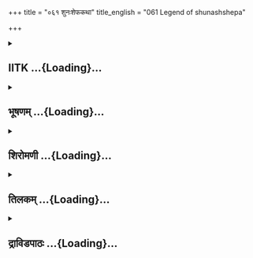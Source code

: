 +++
title = "०६१ शुनःशेफकथा"
title_english = "061 Legend of shunashshepa"

+++
<div caption="श्रीराम-हरिसीताराममूर्ति-घनपाठिभ्यां वचनम्" class="audioEmbed" src="https://archive.org/download/Ramayana-recitation-Sriram-harisItArAmamUrti-Ghanapaati-v2/Kanda_1/Kanda_1_BK-061-Shunaha_Shesha_Katha.mp3"></div>

<div class="js_include collapsed" newlevelforh1="2" title="IITK" unfilled url="/purANam/rAmAyaNam/audIchya-pAThaH/iitk/1_bAlakANDam/04-mithilAyAtrA/04-vishvAmitra-kathA/061_shunaHshephakathA.md">
<details><summary><h2>IITK ...{Loading}...</h2></summary>

Indra steals King Ambarisha 's sacrificial horse -- sage Richika's
middle son offers himself for sacrifice.



### श्लोकः
#### मूलम्
विश्वामित्रो महात्माथ प्रस्थितान् प्रेक्ष्य तानृषीन्।  
अब्रवीन्नरशार्दूलस्सर्वांस्तान्वनवासिनः॥1.61.1॥

#### शब्दार्थः
नरशार्दूल O Tiger (great) among men, अथ thereafter, महात्मा magnanimous, विश्वामित्रः Visvamitra, प्रस्थितान् those who had set on their journey, वनवासिनः inhabitants of the forest, तान् सर्वान् all those, ऋषीन् sages, प्रेक्ष्य seeing, अब्रवीत् spoke.

#### आङ्ग्लानुवादः
O Tiger among men (Rama) thereafter great Viswamitra seeing the departing sages of the forest saidः



### श्लोकः
#### मूलम्
महान्विघ्नः प्रवृत्तोऽयं दक्षिणामास्थितो दिशम्।  
दिशमन्यां प्रपत्स्यामस्तत्र तप्स्यामहे तपः॥1.61.2॥

#### शब्दार्थः
दक्षिणां दिशं In southern quarter, आस्थितः taking hold of, अयम् महान् this great, विघ्नः obstruction, प्रवृत्तः taken place, अन्याम् another, दिशम् region, प्रपत्स्यामः we will take, तत्र there, तपः austerities, तप्स्यामहे we will perform.

#### आङ्ग्लानुवादः




### श्लोकः
#### मूलम्
पश्चिमायां विशालायां पुष्करेषु महात्मनः।  
सुखं तपश्चरिष्यामः परं तद्धि तपोवनम्॥1.61.3॥

#### शब्दार्थः
महात्मनः O Magnanimous ones, विशालायाम् in the vast, पश्चिमायाम् western region, पुष्करेषु in the sacred spot known as Pushkara, सुखम् in peace, तपः austerities, चरिष्यामः we will perform, तत् that, परम् best, तपोवनम् हि forest.

#### आङ्ग्लानुवादः
"O Highsouled sages, there is lake Pushkara in the vast western region. There in the forest fit for austerities we shall practise penance peacefully".



### श्लोकः
#### मूलम्
एवमुक्त्वा महातेजाः पुष्करेषु महामुनिः।  
तप उग्रं दुराधर्षं तेपे मूलफलाशनः॥1.61.4॥

#### शब्दार्थः
महातेजाः exceedingly powerful, महामुनिः great muni, एवम् thus, उक्त्वा having spoken, पुष्करेषु in pushkara land, मूलफलाशनः living of fruits and roots, दुराधर्षम् unsurpassable, उग्रम् intense, तपः austerities, तेपे performed.

#### आङ्ग्लानुवादः
With this the most powerful sage Viswamitra reached Pushkara where living on fruits and roots, he carried out intense, unsurpassable,  austerities.



### श्लोकः
#### मूलम्
एतस्मिन्नेव काले तु अयोध्याधिपतिर्नृपः।  
अम्बरीष इति ख्यातो यष्टुं समुपचक्रमे॥1.61.5॥

#### शब्दार्थः
एतस्मिन् at that, काले एव time itself, अम्बरीषः इति as Ambarisha, ख्यातः wellknown, अयोध्याधिपतिः lord of Ayodhya, नृपः king, यष्टुम् to perform sacrifice, समुपचक्रमे commneced.

#### आङ्ग्लानुवादः
At this time Ambarisha, a wellknown king of Ayodhya, launched preparations for a  sacrifice.



### श्लोकः
#### मूलम्
तस्य वै यजमानस्य पशुमिन्द्रो जहार ह।  
प्रणष्टे तु पशौ विप्रो राजानमिदमब्रवीत्॥1.61.6॥

#### शब्दार्थः
यजमानस्य the performer's, तस्य पशुम् his (sacrificial) animal, इन्द्रः Indra, जहार ह stolen  away, पशौ when the animal, प्रणष्टे (सति) could not be seen, विप्रः the priest, राजानम् addressing the king, इदम् this word, अब्रवीत् spoke.

#### आङ्ग्लानुवादः
While he was performing the sacrifice Indra stole away the sacrificial animal. The animal could not be traced. Hence the priest said to the kingः



### श्लोकः
#### मूलम्
पशुरद्य हृतो राजन् प्रणष्टस्तव दुर्नयात् ।  
अरक्षितारं राजानं घ्नन्ति दोषा नरेश्वर ॥1.61.7॥

#### शब्दार्थः
राजन् O King, अद्य now, पशुः animal, हृतः stolen, तव your, दुर्नयात् due to wrong policies,  प्रणष्टः could not be seen, नरेश्वर O King, अरक्षितारम् him who fails to protect, राजानम् king, दोषाः faults, घ्नन्ति is perished.

#### आङ्ग्लानुवादः
"O King the animal has been stolen away and because of your inability to enforce law, it could not be traced. O Lord of men the king who fails to protect (his dependents)  
perishes by his own faults.



### श्लोकः
#### मूलम्
प्रायश्चित्तं महद्ध्येतन्नरं वा पुरुषर्षभ ।  
आनयस्व पशुं शीघ्रं यावत्कर्म प्रवर्तते॥1.61.8॥

#### शब्दार्थः
पुरुषर्षभ O Best of men, एतत् this one, महत् great, प्रायश्चित्तम् expiation, नरं वा either man, पशुम् as beast, शीघ्रम् speedily, आनयस्व bring, कर्म the sacrifice, यावत् प्रवर्तते may be completed.

#### आङ्ग्लानुवादः
"O Best of men you must pay a big price for this. Bring either the beast or a man immediately so that the sacrifice can be completed".



### श्लोकः
#### मूलम्
उपाध्यायवचश्श्रुत्वा स राजा पुरुषर्षभ।  
अन्वियेष महाबुद्धिः पशुं गोभिस्सहस्रशः॥1.61.9॥

#### शब्दार्थः
पुरुषर्षभ O Best of men, महाबुद्धिः great intellectual, सः राजा that king, उपाध्यायवचः the words of priest, श्रुत्वा having heard, सहस्रशः in thousands, गोभिः with cows, पशुम् animal, अन्वियेष searched.

#### आङ्ग्लानुवादः
"O Best of men (Rama) hearing the words of the high priest, the highly intellectual king searched for a human victim in exchange for thousands of cows.



### श्लोकः
#### मूलम्
देशान् जनपदांस्तां स्तान्नगराणि वनानि च।  
आश्रमाणि च पुण्यानि मार्गमाणो महीपतिः ॥1.61.10॥  
स पुत्रसहितं तात सभार्यं रघुनन्दन ।  
भृगुतुंदे समासीनमृचीकं सन्ददर्श ह॥1.61.11॥

#### शब्दार्थः
तात O Child, रघुनन्दन delight of the house of Raghu, Rama, सः महीपतिः that king, तां स्तान् many, देशान् countries, जनपदान् villages, नगराणि च cities, वनानि च forests, पुण्यानि sacred, आश्रमाणि च hermitages, मार्गमाणः searching, भृगुतुङ्दे on the Bhrigutunda mountain, पुत्रसहितम् along with his sons, सभार्यम् with his wive, समासीनम् seated, ऋचीकम् Richika, a sage, सन्ददर्श ह beheld.

#### आङ्ग्लानुवादः
O Dear Rama, the delight of Raghu clan the king scoured countries, villages, cities, forests, sacred hermitages till he saw sage Richika in the Bhrigutunda mountain sitting with his sons and wie.



### श्लोकः
#### मूलम्
तमुवाच महातेजाः प्रणम्याभिप्रसाद्य च।  
ब्रह्मर्षिं तपसा दीप्तं राजर्षिरमितप्रभः॥1.61.12॥  
पृष्ट्वा सर्वत्र कुशलमृचीकं तमिदं वचः।

#### शब्दार्थः
महातेजाः most brilliant, अमितप्रभः extremely resplendent, तपसा with penance, दीप्तम् shining, तम् ब्रह्मर्षिम् that Brahmarshi, प्रणम्य bowing before him, अभिप्रसाद्य च having propitiated him, सर्वत्र in all, कुशलम् welfare, पृष्ट्वा having enquired, तं ऋचीकम्  addressing that sage Richika, इदम् these, वचः words, उवाच spoke.

#### आङ्ग्लानुवादः
The most brilliant king(Ambarisha) bowing to sage Richika, a brahmarshi who looked extremely resplendent with penance, propitiated him, enquired about the welfare of all and finally said"ः



### श्लोकः
#### मूलम्
गवां शतसहस्रेण विक्रीणीषे सुतं यदि॥1.61.13॥  
पशोरर्थे महाभाग कृतकृत्योऽस्मि भार्गव।

#### शब्दार्थः
महाभाग भार्गव O Fortunate descendent of Bhrigu race, sage Richika, गवाम् cows, शतसहस्रेण hundred thousands, सुतम् your son, पशोः अर्थे as scrificial animal, विक्रीणीषे यदि if sold, कृतकृत्यः अस्मि I have fulfilled my purpose.

#### आङ्ग्लानुवादः
"O Fortunate descendent of the Bhrigu race if your son is sold as a sacrificial animal in exchange for a hundred thousand cows, my purpose will be answered.



### श्लोकः
#### मूलम्
सर्वे परिसृता देशा याज्ञीयं न लभे पशुम्॥1.61.14॥  
दातुमर्हसि मूल्येन सुतमेकमितो मम।4

#### शब्दार्थः
सर्वे all, देशाः countries, परिसृताः roamed about, याज्ञीयम् relating to sacrifice, पशुम् animal, न लभे I could not get, इतः from among them, एकम् one, सुतम् son, मूल्येन for a price, मम for me, दातुम् to give, अर्हसि it behoves of you.

#### आङ्ग्लानुवादः
I have roamed all countries but could not final the sacrificial animal. Should'nt you spare one of your sons for a price"?



### श्लोकः
#### मूलम्
एवमुक्तो महातेजा ऋचीकस्त्वब्रवीद्वचः॥1.61.15॥  
नाहं ज्येष्ठं नरश्रेष्ठ विक्रीणीयां कथञ्चन।

#### शब्दार्थः
एवम् thus, उक्तः spoken, महातेजाः exceedingly brilliant, ऋचीकस्तु Richika, वचः these words, अब्रवीत् spoke, नरश्रेष्ठ O Best among men, अहम् I, कथञ्चन in any way, ज्येष्ठम् eldest one, न विक्रीणीयाम् will not sell.

#### आङ्ग्लानुवादः
Thus addressed the exceedingly brilliant Richika said, "O Best among men in no way shall I sell my first born".



### श्लोकः
#### मूलम्
ऋचीकस्य वचश्श्रुत्वा तेषां माता महात्मनाम्॥1.61.16॥  
उवाच नरशार्दूलमम्बरीषं तपस्विनी।

#### शब्दार्थः
ऋचीकस्य Richika's, वचः words, श्रुत्वा having listened, महात्मनाम् of illustrious ones, तेषाम् theirs, माता mother, तपस्विनी a woman in misery, नरशार्दूलम् foremost of men, अम्बरीषम् addressing Ambarisha, उवाच spoke.

#### आङ्ग्लानुवादः
Having heard Richika, the miserable mother of great sons, addressed Ambarisha, the foremost of men, sayingः



### श्लोकः
#### मूलम्
अविक्रेयं सुतं ज्येष्ठं भगवानाह भार्गवः॥1.61.17॥  
ममापि दयितं विद्धि कनिष्ठं शुनकं नृप।  
तस्मात्कनीयसं पुत्रं न दास्ये तव पार्थिव ॥1.61.18॥

#### शब्दार्थः
भगवान् venerable, भार्गवः descendent of Bhrugu, sage Richika, ज्येष्ठम् eldest, सुतम् son, अविक्रेयम् cannot be sold, आह is telling, नृप O King, शुनकम् named Sunaka, कनिष्ठम् 	youngest, मम for me, दयितम् beloved son, विद्धि you may  better know, पार्द्धिव O King, तस्मात् for that reason, कनीयसं पुत्रम् yougest son, तव to you, न दास्ये I will not give.

#### आङ्ग्लानुवादः
Venerable descendant of the Bhrugus (sage Richika) said that the eldest son cannot be sold. "O King the youngest son, Sunaka, is my beloved son. You know, O King for that reason I will not give my yougest son".



### श्लोकः
#### मूलम्
प्रायेण हि नरश्रेष्ठ ज्येष्ठाः पितृषु वल्लभाः।  
मातृ़णां तु कनीयांसस्तस्माद्रक्षे कनीयसम् ॥1.61.19॥

#### शब्दार्थः
नरश्रेष्ठ O Best among men, प्रायेण generally, ज्येष्ठाः eldest sons, पितृषु for their fathers, वल्लभाः beloved, मातृ़णां तु for mothers, कनीयांसः yougest are beloved, तस्मात् for that reason, कनीयसम् yougest son, रक्षे I shall protect.

#### आङ्ग्लानुवादः
"O Best among men generally, the eldest sons are the favourites of their fathers, the youngest their mothersः For that reason, I shall keep my youngest son.



### श्लोकः
#### मूलम्
उक्तवाक्ये मुनौ तस्मिन् मुनिपत्न्यां तथैव च।  
शुनश्शेफस्स्वयं राम मध्यमो वाक्यमब्रवीत्॥1.61.20॥

#### शब्दार्थः
राम O Rama, तस्मिन् मुनौः when that sage, उक्तवाक्ये having spoken thus, तथैव च in the same way, मुनिपत्न्याम् by wife of sage, मध्यमः middle son, शुनःशेफः Sunas sepha, स्वयम् on his own, वाक्यम् words, अब्रवीत् spoke.

#### आङ्ग्लानुवादः
O Rama the sage and his wife having spoken thus, their middle son Sunassepha said on his ownः



### श्लोकः
#### मूलम्
पिता ज्येष्ठमविक्रेयं माता चाह कनीयसम्।  
विक्रीतं मध्यमं मन्ये राजन् पुत्रं नयस्व माम्॥1.61.21॥

#### शब्दार्थः
राजन् O King, पिता my father, ज्येष्ठम् eldest son, अविक्रेयम् cannot be sold, आह said, माता च mother, कनीयसम् youngest one, मध्यमं पुत्रम् middle son, विक्रीतम् is sold, मन्ये I consider, माम् me, नयस्व you may take me.

#### आङ्ग्लानुवादः
O King my father says his eldest son cannot be sold, mother says that her  youngest son cannot be spared. From this I think middle son is already sold away. Therefore, take me"



### श्लोकः
#### मूलम्
गवां शतसहस्रेण शुनश्शेफं नरेश्वरः।  
गृहीत्वा परमप्रीतो जगाम रघुनन्दन ॥1.61.22॥

#### शब्दार्थः
रघुनन्दन O Delighter of Raghus, Rama, नरेश्वरः that king, गवाम् of cows, शतसहस्रेण by  hundred thousands, शुनश्शेफम् Sunassepha, गृहीत्वा having received, परमप्रीतः immensely pleased, जगाम went.

#### आङ्ग्लानुवादः
"O Delight of the Raghus (Rama) having purchased Sunassepha for a hundred thousands of cows the king refurned immensely pleased.



### श्लोकः
#### मूलम्
अम्बरीषस्तु राजर्षी रथमारोप्य सत्वरः।  
शुनश्शेफं महातेजा जगामाशु महायशाः॥1.61.23॥

#### शब्दार्थः
महातेजाः most brilliant, महायशाः highly famous, राजर्षिः Rajarshi, अम्बरीषस्तु Ambarisha, सत्वरः speedily, शुनःशेफम् Sunsshepha, रथम् आरोप्य mounting on his chariot, आशु instantly, जगाम went.

#### आङ्ग्लानुवादः
Most brilliant, illustrious rajarshi Ambarisha mounting Sunasshepha on his chariot instantly went away".  

### समाप्तिः
 श्रीमद्रामायणे वाल्मीकीय आदिकाव्ये बालकाण्डे एकषष्टितमस्सर्गः॥  
Thus ends the sixtyfirst sarga of Balakanda of the holy Ramayana the first epic  
composed by sage Valmiki.

</details>
</div>
<div class="js_include collapsed" newlevelforh1="2" title="भूषणम्" unfilled url="/purANam/rAmAyaNam/audIchya-pAThaH/TIkA/bhUShaNa_iitk/1_bAlakANDam/04-mithilAyAtrA/04-vishvAmitra-kathA/061_shunaHshephakathA.md">
<details><summary><h2>भूषणम् ...{Loading}...</h2></summary>



विश्वामित्रो महात्माथ प्रस्थितान् प्रेक्ष्य तानृषीन् ।  

अब्रवीन्नरशार्दूलस्सर्वांस्तान् वनवासिनः  ॥  १।६१।१  ॥   

अथ शरणागतशुनःशेपरक्षणोचितशक्तिं वक्तुं तपो
ऽन्तरमाहैकषष्टितमे--विश्वामित्र इत्यादि । तान् स्वाज्ञया समागतान् ।
वनवासिनः स्वतपोवनवासिनः  ॥  १।६१।१  ॥   

  

महान् विघ्नः प्रवृत्तो ऽयं दक्षिणामास्थितो दिशम् ।  

दिशमन्यां प्रपत्स्यामस्तत्र तप्स्यामहे तपः  ॥  १।६१।२  ॥   

महानिति । यो ऽहं दक्षिणां दिशमास्थितः तस्य मे महान् विघ्नः प्रवृत्त
इत्यर्थः  ॥  १।६१।२  ॥   

  

पश्चिमायां विशालायां पुष्करेषु महात्मनः  

सुखं तपश्चरिष्यामो वरं तद्धि तपोवनम्  ॥  १।६१।३  ॥   

पश्चिमायामिति । विशालायां विशालतपोवनवत्यां पश्चिमायां दिशि वर्तमानेषु
पुष्करेषु पुष्करतीर्थेषु, तत्तीरेष्वित्यर्थः । महात्मनः हे महात्मानः  ॥ 
१।६१।३  ॥   

  

एवमुक्त्वा महातेजाः पुष्करेषु महामुनिः ।  

तप उग्रं दुराधर्षं तेपे मूलफलाशनः  ॥  १।६१।४  ॥   

एतस्मिन्नेव काले तु अयोध्याधिपतिर्नृपः ।  

अम्बरीष इति ख्यातो यष्टुं समुपचक्रमे  ॥  १।६१।५  ॥   

एवमित्यादि  ॥  १।६१।४,५  ॥   

  

तस्य वै यजमानस्य पशुमिन्द्रो जहार ह ।  

प्रणष्टे तु पशौ विप्रो राजानमिदमब्रवीत्  ॥  १।६१।६  ॥   

विप्रः पुरोहित इति यावत्  ॥  १।६१।६  ॥   

  

पशुरद्य हृतो राजन् प्रणष्टस्तव दुर्नयात् ।  

अरक्षितारं राजानं घ्नन्ति दोषा नरेश्वर  ॥  १।६१।७  ॥   

पशुरिति । दुर्नयात् अनवधानादित्यर्थः । हृतः केनापीति शेषः । प्रणष्टः
अदृष्टः । "णश अदर्शने" इति धातोर्निष्ठा । दोषाः पशुनाशादयः  ॥  १।६१।७
 ॥   

  

प्रायश्चित्तं महद्ध्येतन्नरं वा पुरुषर्षभ ।  

आनयस्व पशुं शीघ्रं यावत् कर्म प्रवर्तते  ॥  १।६१।८  ॥   

प्रायश्चित्तमिति । प्रायश्चित्तम् एतत् पशुनाशनिमित्तकम् । नरं वा आनयस्व,
गोभिः क्रीत्वा पशुप्रतिनिधित्वेनेति शेषः । यावत्प्रवर्तते प्रवर्तिष्यते
। "यावत्पुरानिपातयोः" इति लट् । तावत् ततः पूर्वमेव । अश्वमेधे
पशुविसर्जनानन्तरं कर्मकालस्य व्यवहितत्वादिति भावः । वाकारेण पशुं
वान्विष्यानयस्वेति लभ्यते  ॥  १।६१।८  ॥   

  

उपाध्यायवचः श्रुत्वा स राजा पुरुषर्षभ(भः) ।  

अन्वियेष महाबुद्धिः पशुं गोभिः सहस्रश्ाः  ॥  १।६१।९  ॥   

उपाध्यायेति । सहस्रशः सहस्रसङ्ख्याभिः । मूल्यभूताभिरिति शेषः  ॥  १।६१।९
 ॥   

  

देशान् जनपदांस्तांस्तान् नगराणि वनानि च ।  

आश्रमाणि च पुण्यानि मार्गमाणो महीपतिः  ॥  १।६१।१०  ॥   

देशानित्यादि । देशानितिजनपदादिसर्वविशेषणम्  ॥  १।६१।१०  ॥   

  

स पुत्रसहितं तात सभार्यं रघुनन्दन ।  

भृगुतुन्दे समासीनमृचीकं सन्ददर्श ह  ॥  १।६१।११  ॥   

स इति छेदः । भृगुतुन्दे भृगोर्गिरितटस्य तुन्दे अभ्यन्तरे,
भृग्वाख्यऋषिवासस्थानप्रदेशे वा  ॥  १।६१।११  ॥   

  

तमुवाच महातेजाः प्रणम्याभिप्रसाद्य च ।  

ब्रह्मर्षिं तपसा दीप्तं राजर्षिरमितप्रभः ।  

पृष्ट्वा सर्वत्र कुशलमृचीकं तमिदं वचः  ॥  १।६१।१२  ॥   

तमिति, सार्द्ध एकान्वयः । तं मुनिम् । इदं वक्ष्यमाणं वच उवाच । (ब्रवीति)
ब्रुवतिर्द्विकर्मकः  ॥  १।६१।१२  ॥   

  

गवां शतसहस्रेण विक्रीणीषे सुतं यदि ।  

पशोरर्थे महाभाग कृतकृत्यो ऽस्मि भार्गव  ॥  १।६१।१३  ॥   

गवामिति । पशोः अर्थे प्रयोजनाय, पशुप्रतिनिध्यर्थमित्यर्थः । यदि
विक्रीणीषे विक्रीणीथाः । तदा कृतकृत्यो ऽस्मि कृतार्थः स्याम्  ॥  १।६१।१३
 ॥   

  

सर्वे परिसृता देशा याज्ञीयं न लभे पशुम् ।  

दातुमर्हसि मूल्येन सुतमेकमितो मम  ॥  १।६१।१४  ॥   

सर्व इति । परिसृताः सञ्चरिताः । याज्ञीयं यज्ञाय हितम् । "तस्मै हितम्"
इति छः । वृद्धिरार्षी । इतः एतेषु सुतेषु । सार्वविभक्तिकस्तसिः  ॥ 
१।६१।१४  ॥   

  

एवमुक्तो महातेजा ऋचीकस्त्वब्रवीद्वचः ।  

नाहं ज्येष्ठं नरश्रेष्ठ विक्रीणीयां कथञ्चन  ॥  १।६१।१५  ॥   

ऋचीकस्य वचः श्रुत्वा तेषां माता महात्मनाम् ।  

उवाच नरशार्दूलमम्बरीषं तपस्विनी  ॥  १।६१।१६  ॥   

एवमिति । कथञ्चन बहुमूल्येनापि । इतरयोरप्रतिषेधादनुमतिर्गम्यते ।
"अप्रतिषिद्धमनुमतं भवति" इति न्यायात् ।
शास्त्रेणापत्यदानविक्रययोर्निषेधेपि मूलावसादे
धर्मायापत्यदानवद्यज्ञायापत्यविक्रयो न दोषायेति भावः  ॥  १।६१।१५,१६  ॥   

  

अविक्रेयं सुतं ज्येष्ठं भगवानाह भार्गवः ।  

ममापि दयितं विद्धि कनिष्ठं शुनकं नृप ।  

तस्मात्कनीयसं पुत्रं न दास्ये तव पार्थिव  ॥  १।६१।१७  ॥   

प्रायेण हि नरश्रेष्ठ ज्येष्ठाः पितृषु वल्लभाः ।  

मातृ़णां च कनीयांसस्तस्माद्रक्षे कनीयसम्  ॥  १।६१।१८  ॥   

उक्तवाक्ये मुनौ तस्मिन् मुनिपत्न्यां तथैव च ।  

शुनःशेषः स्वयं राम मध्यमो वाक्यमब्रवीत्  ॥  १।६१।१९  ॥   

पिता ज्येष्ठमविक्रेयं माता चाह कनीयसम् ।  

विक्रीतं मध्यमं मन्ये राजन् पुत्रं नयस्व माम्  ॥  १।६१।२०  ॥   

गवां शतसहस्रेण शुनःशेपं नरेश्वरः ।  

गृहीत्वा परमप्रीतो जगाम रघुनन्दन  ॥  १।६१।२१  ॥   

अम्बरीषस्तु राजर्षी रथमारोप्य सत्वरः ।  

शुनःशेपं महातेजा जगामाशुमहायशाः  ॥  १।६१।२२  ॥   

इत्यार्षे श्रीरामायणे वाल्मीकीये आदिकाव्ये बालकाण्डे एकषष्टितमः सर्गः  ॥ 
६१  ॥   

कनीयसमित्यकरान्तत्वमार्षम्  ॥  १।६१।१७२२  ॥   

इति श्रीगोविन्दराजविरचिते श्रीरामायणभूषणे मणिमञ्जीराख्याने
बालकाण्डव्याख्याने एकषष्टितमः सर्गः  ॥  ६१  ॥   

  



</details>
</div>
<div class="js_include collapsed" newlevelforh1="2" title="शिरोमणी" unfilled url="/purANam/rAmAyaNam/audIchya-pAThaH/TIkA/shiromaNI_iitk/1_bAlakANDam/04-mithilAyAtrA/04-vishvAmitra-kathA/061_shunaHshephakathA.md">
<details><summary><h2>शिरोमणी ...{Loading}...</h2></summary>



देवादिप्रस्थानोत्तरकालिकं वृत्तमाह विश्वामित्र इत्यादिना । नरशार्दूल हे
राम अथ प्रस्थानानन्तरं महात्मा विश्वामित्रस्तान् यज्ञार्थं समागतान् तान्
चिरञ्जीविनः वनवासिनः सर्वानृषीन् प्रस्थितान् वीक्ष्य अब्रवीत्  ॥  १।६१।१
 ॥   

  

तद्वचनमेवाह महानिति । प्रवृत्तः प्रकृष्टं वृत्तं वृन्तान्तो यस्मिन्सो
ऽयं त्रिशङ्कुर्याजनमूलकक्रोधावेशः महान्विघ्नः दक्षिणां दिशं आस्थितः
प्राप्तः अतः अन्यां दिशं प्रवत्स्यामः तत्र तस्या दिशि तपस्तप्स्यामहे  ॥ 
१।६१।२  ॥   

  

कां दिशं गमिष्यसीत्यत आह पश्चिमायामिति । विशालायां विशालतपोभूमिमत्यां
पश्चिमायां दिशि वर्तमानेषु पुष्करेषु तीर्थविशेषे महात्मनः
अतिप्रयत्नशीलमुनीनां यद्वरं श्रेष्ठं तपोवनं तत्तस्मिंस्तपोवने एव सुखं
यथा स्यात्तथा तपश्चरिष्यामः । पुष्करेष्विति बहुवचनमादरार्थं महात्मन
इत्येकवचनं जात्यभिप्रायेण । हिरेवार्थे  ॥  १।६१।३  ॥   

  

एवमिति । महातेजाः महामुनिः विश्वामित्रः एवमनेन प्रकारेणोक्त्वा मूलफलाशनः
सन्नुग्रमत्युत्कटं दुराधर्षं पराभवितुमशक्यं तपस्तेपे  ॥  १।६१।४  ॥   

  

एतस्मिन्निति । एतस्मिन्काले विश्वामित्रतपश्चरणसमये एव अम्बरीष इति ख्यातो
महान् सर्वराजपूज्यः अयोध्याधिपतिस्तु यष्टुं यागं कर्तुं समुपचक्रमे  ॥ 
१।६१।५  ॥   

  

तस्येति । यजमानस्य यागं कुर्वत एव तस्याम्बरीषस्य पशुमिन्द्रो जहार ह
प्रसिद्धमेतत् । पशौ यागवृषे प्रनष्टे अदृश्यतां गते सत्येव
विप्रस्तत्पुरोहितः राजानमम्बरीषमिदमब्रवीत् । वैतुशब्दौ एवार्थौ  ॥  १।६१।६
 ॥   

  

तद्वचनमेवाह पशुरिति । हे राजन् तव दुर्णयात् त्वदनवधानात् पशुः अद्य हृतः
केनचिदिति शेषः । अत एव प्रनष्टः अदृश्यतां प्राप्तः । ननु
पश्वन्तरमानेष्यामीत्यत आह हे नरेश्वर अरक्षितारं सावधानतया
यागपशुरक्षारहितं राजानं दोषाः रक्षानवधानताजनितपापानि घ्नन्ति
ऽपशुरभ्याहृतःऽ इति भट्टसम्मतः पाठः । अरक्षितारमित्यत्र अल्पार्थको नञ्  ॥ 
१।६१।७  ॥   

  

ननु तद्दुरितशान्तिः कथं स्यादित्यत आह प्राय इति । हे पुरुषर्षभ यावत्कर्म
प्रवर्तते तावदेव नरं पुरुषं पशुं शीघ्रं झटिति आनयस्व
एतदेवास्याघविशिष्टपुरुषस्य प्रायश्चित्तमनवधानताजनितपापशोधनम् ऽप्रायः
पापमितिप्रोक्तं चित्तं तच्छोधनं स्मृतम्ऽ इत्यनुशासनम् । एतेनोपायान्तरं
नास्तीति सूचितम् । हिवैशब्दौ एवार्थौ  ॥  १।६१।८  ॥   

  

उपेति । पुरुषर्षभ हे राम महाबुद्धिः स राजा अम्बरीषः उपाध्यायवचः श्रुत्वा
सहस्रशः गोभिः कर्तव्ययागपशुप्रतिनिधिभूतं क्रेतव्यपुरुषमूल्यरूपं सहस्रशः
सङ्ख्याकगवीभिः सह सहितः सन् पशुं पशुत्वेन प्रकल्पनीयं पुरुषमन्वियेष  ॥ 
१।६१।९  ॥   

  

देशानिति । हे तात हे रघुनन्दन देशादीन् मार्गमाणः स महीपतिरम्बरीषः
पुत्रसहितं सभार्यं भार्यासहितं भृगुतुङ्गे भृगुसम्बन्धिस्थलविशेषे
समासीनमृचीकं मुनिं सन्ददर्श ह प्रसिद्धमेतत् । श्लोकद्वयमेकान्वयि  ॥ 
१।६१।१०,११  ॥   

  

तमिति । महातेजाः महत्तेजो यस्मात्सः स्वानुगृहीतपुरुषतेजःसम्पादक इत्यर्थः
। अत एवामितप्रभः अमिता परिमातुमशक्या प्रभा यस्य स राजर्षिरम्बरीषः तपसा
दीप्तं ब्रह्मर्षिं तं प्रसिद्धमृचीकं प्रणम्य अभिप्रसाद्य च सर्वत्र
तपआदिषु कुशलं पृष्ट्वा चेदं वचः उवाच । सार्धश्लोक एकान्वयी । चकार
उभयान्वयी  ॥  १।६१।१२,१३  ॥   

  

तद्वचनमेवाह गवामिति । हे महाभाग हे भार्गव पशोरर्थे यागपशुकरणाय गवां
शतसहस्रेण शतसहस्रसङ्ख्याकगवीभिः सुतं स्वपुत्रं इति विक्रीणीषे त्वमिति
शेषः । तर्हि अहं कृतकृत्यः अस्मि भविष्यामि  ॥  १।६१।१४  ॥   

  

नन्वपहृतः पशुरेव कुतो नान्विष्यते इत्यत आह सर्व इति । सर्वे देशाः मया
परिप्लुताः यज्ञपश्वन्वेषणाय परिगताः तेषु देशेषु यज्ञियं पशुं न लभे इतो
हेतोः मूल्येन एकं सुतं मम मह्यं दातुमर्हसि  ॥  १।६१।१५  ॥   

  

एवमिति । एवमनेन प्रकारेणोक्तः अम्बरीषेण प्रार्थितः महातेजा ऋचीकः वचः
अब्रवीत् । तद्वचनमेवाह हे नरश्रेष्ठ ज्येष्ठं सुतमहं कथञ्चन न
विक्रीणीयामेतेन ज्येष्ठे तस्य परमानुरागः सूचितः । तुशब्द एवार्थे  ॥ 
१।६१।१६  ॥   

  

ऋचीकस्येति । तेषां महात्मनामृचीकषुत्राणां माता ऋचीकस्य वचः श्रुत्वा
नरशार्दूलां नरश्रेष्ठमम्बरीषमिदं वचः उवाच  ॥  १।६१।१७  ॥   

  

तद्वचनमेवाह अविक्रेयमिति । भगवान् अतिसामर्थ्यविशिष्टः भार्गवः ज्येष्ठं
सुतमविक्रेयमाह  

शुनकं शनुकनामानं कनिष्ठं सुतं ममापि दयितं प्रियं त्वं विद्धि जानीहि
तस्मात्कारणात् हे प्रभो हे पार्थिव कनीयसं पुत्रमहं तव तुभ्यं न दास्ये ।
सार्धश्लोक एकान्वयी  ॥  १।६१।१८  ॥   

  

कापट्यभ्रमवारणाय तादृशानुरागे सदाचारं प्रमाणयन्ती आह प्रायेणेति । हे
नरश्रेष्ठ ज्येष्ठाः प्रायेण पितृषु वल्लभाः पितृनिष्ठानुरागविषयीभूताः
भवन्तीति शेषः । मातृ़णां च कनीयांसः वल्लभास्तस्मात् कनीयसं कनीयांसमेव
अहं रक्षे न दास्ये इत्यर्थः  ॥  १।६१।१९  ॥   

  

उक्तेति । हे राम तस्मिन्मुनौ ऋचीके उक्तवाक्ये सति तथा तेन प्रकारेण
मुनिपत्न्यां च उक्तवाक्यायां सत्यां मध्यमः शुनःशेफः स्वयमेव
वाक्यमब्रवीत्  ॥  १।६१।२०  ॥   

  

तद्वचनमेवाह पितेति । ज्येष्ठं सुतमविक्रेयं पिता आह कनीयसमविक्रेयं माता
चाह अतः मध्यममात्मानं विक्रीतमहं मन्ये । अतः हे राजपुत्र मां नयस्व  ॥ 
१।६१।२१  ॥   

  

गवामिति । हे रघुनन्दन परमप्रीतो नरेश्वरो ऽम्बरीषः शुनःशेफं गवां
शतसहस्रेण गृहीत्वा जगाम  ॥  १।६१।२२  ॥   

  

गमनप्रकारं वर्णयन्नाह अम्बरीष इति । राजर्षिः महातेजाः सत्वरो ऽम्बरीषः
शुनःशेफमाशु रथमारोप्य जगाम स्वालयमिति शेषः ।
परमप्रमाणभूतमुनिकर्तृकानापत्कालिकपुत्रविक्रयणेन यज्ञार्थं पुत्रविक्रयणे
पुण्याधिक्यं भवतीति ध्वनितम्  ॥  १।६१।२३  ॥   

  

इति श्रीमद्वाल्मीकीयरामायणव्याख्याने रामायणशिरोमणौ बालकाण्डे एकषष्टितमः
सर्गः  ॥  १।६१  ॥   

  

  



</details>
</div>
<div class="js_include collapsed" newlevelforh1="2" title="तिलकम्" unfilled url="/purANam/rAmAyaNam/audIchya-pAThaH/TIkA/tilaka_iitk/1_bAlakANDam/04-mithilAyAtrA/04-vishvAmitra-kathA/061_shunaHshephakathA.md">
<details><summary><h2>तिलकम् ...{Loading}...</h2></summary>



वनवासिनस्तपोवनवासिनस्तान्स्वाज्ञया यज्ञार्थमागतान्प्रस्थितान्वीक्ष्य
सर्वांस्तानब्रवीदित्यन्वयः । वनवासिन इत्यस्य स्थाने "विनयान्वितान्" इति
पाठान्तरम्  ॥  १।६१।१  ॥   

  

दक्षिणां दिशमासमन्ताद्व्याप्यास्थितो ऽयं त्रिशङ्कुरूपो महाविघ्नो ऽस्माकं
तपोनाशकत्वात्प्रवृत्तस्तच्छायाक्रान्तत्वाच्चायं देशो ऽतःपरं तपो ऽयोग्य
इति भावः  ॥  १।६१।२  ॥   

  

विशालायां विशालतपोवनवत्यां पश्चिमायां वर्तमानेषु पुष्करेषु । तत्तीरे
तपोवनेष्वित्यर्थः । महात्मन इति महात्मान इत्यर्थकमृषिसम्बोधनम् ।
अदीर्घत्वमार्षम्  ॥  १।६१।३५  ॥   

  

विप्रः पुरोहितः  ॥  १।६१।६  ॥   

  

अभ्याहृत इदानीमस्माभिरानीतः पशुस्तव दुर्नयात्त्वत्पापवशात्तावकरक्षिणां
प्रमादाच्च प्रनष्ट इत्यन्वयः । राजपापमाह अरक्षितारम् । प्रजानामिति शेषः
 ॥  १।६१।७  ॥   

  

एतत्पशुनाशरूपं महत्प्रायश्चित्तं महतः प्रायश्चित्तस्य कारणम् । प्रकान्तं
कर्म यावत्प्रवर्तते प्रवर्तिष्यते तावत्ततः प्रागेव नष्टं पशुमन्विष्यानय
। तत्प्रतिनिधित्वेन क्रीत्वा नरं वा पशुमानयेत्यर्थः  ॥  १।६१।८  ॥   

  

सहस्रशो गोभिः । निष्क्रयभूताभिरित्यर्थः  ॥  १।६१।९,१०  ॥   

  

स पुत्रेति । स इति पृथक्पदम् । सो ऽम्बरीषः । भृगुतुङ्गम्
पर्वतशृङ्गविशेषः  ॥  १।६१।११,१२  ॥   

  

तं प्रसिद्धतपसमृचीकमिदं वक्ष्यमाणं वचः । अब्रवीदिति शेषः । यदि
विक्रीणीषे तदा कृतकृत्यो ऽस्मि भवेयम्, यतो यज्ञियं यज्ञे पूर्वं
परिकल्पितं पशुं क्वापि न लभे  ॥  १।६१।१३,१४  ॥   

  

इत एतेषु । सार्वविभक्तिकस्तसिः  ॥  १।६१।१५  ॥   

  

कथञ्चन बहुनापि मूल्येन । अनेनेतरयोरनुमतिः सूचिता । अप्रतिषिद्धमनुमतमिति
न्यायात्  ॥  १।६१।१६,१७  ॥   

  

शुनक इति कनिष्ठपुत्रनाम  ॥  १।६१।१८  ॥   

  

पितृषु पितृणाम् । रक्षिष्यामीत्यर्थे रक्ष्ये इत्यार्षम्  ॥  १।६१।१९  ॥   

  

रामेति सम्बुद्धि  ॥  १।६१।२०  ॥   

  

मध्यमं मध्यमपुत्रं विक्रेयं मातापित्रोर्विक्रेयत्वेन सम्मतं मन्ये ।
अर्थादिति शेषः  ॥  १।६१।२१  ॥   

  

ब्रह्मवादिनो मध्यमपुत्रस्य  ॥  १।६१।२२  ॥   

  

गृहीत्वा क्रीत्वा । यद्यप्यपत्यस्य दानक्रयौ शास्त्रनिषिद्धौ, तथाप्यनेन
कुलहानौ धर्मार्थमपत्यदानमिव यज्ञायापत्यक्रयो न विगीत इति सूचितम् ।
पुत्रस्य चैवं पित्रधीनतोचितेति च बोधितम्  ॥  १।६१।२३  ॥   

  

शुनःशेपं रथमारोप्येत्यन्वयः  ॥  १।६१।२४  ॥   

  

इति श्रीरामाभिरामे श्रीरामीये रामायणतिलके वाल्मीकीय आदिकाव्ये बालकाण्डे
एकषष्टितमः सर्गः  ॥  ६१  ॥   

  



</details>
</div>
<div class="js_include collapsed" newlevelforh1="2" title="द्राविडपाठः" unfilled url="/purANam/rAmAyaNam/drAviDapAThaH/1_bAlakANDam/04-mithilAyAtrA/04-vishvAmitra-kathA/061_shunaHshephakathA.md">
<details><summary><h2>द्राविडपाठः ...{Loading}...</h2></summary>


विश्वामित्रो महात्माथ प्रस्थितान् प्रेक्ष्य तानृषीन्।  
अब्रवीन्नरशार्दूलस्सर्वांस्तान् वनवासिनः ॥ 1.61.1 ॥   
महान् विघ्नः प्रवृत्तोऽयं दक्षिणामास्थितो दिशम्।  
दिशमन्यां प्रपत्स्यामस्तत्र तप्स्यामहे तपः ॥ 1.61.2 ॥   
पश्चिमायां विशालायां पुष्करेषु महात्मनः सुखं तपश्चरिष्यामो वरं तद्धि तपोवनम् ॥ 1.61.3 ॥   
एवमुक्त्वा महातेजाः पुष्करेषु महामुनिः।  
तप उग्रं दुराधर्षं तेपे मूलफलाशनः ॥ 1.61.4 ॥   
एतस्मिन्नेव काले तु अयोध्याधिपतिर्नृपः।  
अम्बरीष इति ख्यातो यष्टुं समुपचक्रमे ॥ 1.61.5 ॥   
तस्य वै यजमानस्य पशुमिन्द्रो जहार ह।  
प्रणष्टे तु पशौ विप्रो राजानमिदमब्रवीत् ॥ 1.61.6 ॥   
पशुरद्य हृतो राजन् प्रणष्टस्तव दुर्नयात्।  
अरक्षितारं राजानं घ्नन्ति दोषा नरेश्वर ॥ 1.61.7 ॥   
प्रायश्चित्तं महद्ध्येतन्नरं वा पुरुषर्षभ।  
आनयस्व पशुं शीघ्रं यावत् कर्म प्रवर्तते ॥ 1.61.8 ॥   
उपाध्यायवचः श्रुत्वा स राजा पुरुषर्षभ(भः)।  
अन्वियेष महाबुद्धिः पशुं गोभिः सहस्रशः ॥ 1.61.9 ॥   
देशान् जनपदांस्तांस्तान् नगराणि वनानि च।  
आश्रमाणि च पुण्यानि मार्गमाणो महीपतिः ॥ 1.61.10 ॥   
स पुत्रसहितं तात सभार्यं रघुनन्दन।  
भृगुतुन्दे समासीनमृचीकं सन्ददर्श ह ॥ 1.61.11 ॥   
ब्रह्मर्षिं तपसा दीप्तं राजर्षिरमितप्रभः।  
पृष्ट्वा सर्वत्र कुशलमृचीकं तमिदं वचः ॥ 1.61.12 ॥   
गवां शतसहस्रेण विक्रीणीषे सुतं यदि।  
पशोरर्थे महाभाग कृतकृत्योऽस्मि भार्गव ॥ 1.61.13 ॥   
सर्वे परिसृता देशा याज्ञीयं न लभे पशुम्।  
दातुमर्हसि मूल्येन सुतमेकमितो मम ॥ 1.61.14 ॥   
एवमुक्तो महातेजा ऋचीकस्त्वब्रवीद्वचः।  
नाहं ज्येष्ठं नरश्रेष्ठ विक्रीणीयां कथञ्चन ॥ 1.61.15 ॥   
ऋचीकस्य वचः श्रुत्वा तेषां माता महात्मनाम्।  
उवाच नरशार्दूलमम्बरीषं तपस्विनी ॥ 1.61.16 ॥   
ममापि दयितं विद्धि कनिष्ठं शुनकं नृप।  
तस्मात्कनीयसं पुत्रं न दास्ये तव पार्थिव ॥ 1.61.17 ॥   
प्रायेण हि नरश्रेष्ठ ज्येष्ठाः पितृषु वल्लभाः।  
मातॄणां च कनीयांसस्तस्माद्रक्षे कनीयसम् ॥ 1.61.18 ॥   
उक्तवाक्ये मुनौ तस्मिन् मुनिपत्न्यां तथैव च।  
शुनःशेषः स्वयं राम मध्यमो वाक्यमब्रवीत् ॥ 1.61.19 ॥   
पिता ज्येष्ठमविक्रेयं माता चाह कनीयसम्।  
विक्रीतं मध्यमं मन्ये राजन् पुत्रं नयस्व माम् ॥ 1.61.20 ॥   
गवां शतसहस्रेण शुनःशेपं नरेश्वरः।  
गृहीत्वा परमप्रीतो जगाम रघुनन्दन ॥ 1.61.21 ॥   
अम्बरीषस्तु राजर्षी रथमारोप्य सत्वरः।  
शुनःशेपं महातेजा जगामाशुमहायशाः ॥ 1.61.22 ॥   

</details>
</div>
